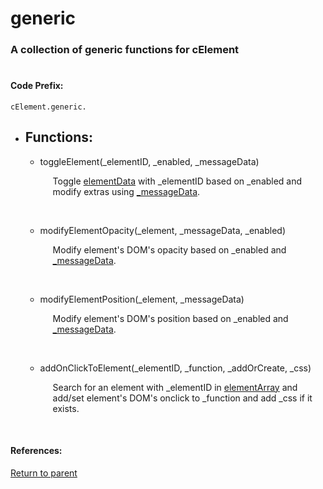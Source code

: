 # <a id="title"/> generic
### <a id="description"/> A collection of generic functions for cElement
#

#### <a id="codeprefix"/> Code Prefix:
    cElement.generic.

* <a id="functions"/> <h2> Functions: </h2>

	* <a id="toggleelement"/> toggleElement(_elementID, _enabled, _messageData)  <p style="padding-left: 20px;"> Toggle [elementData](elementData.md) with _elementID based on _enabled and modify extras using [_messageData](_messageData.md). </p>	<br>

	* <a id="modifyelementopacity"/> modifyElementOpacity(_element, _messageData, _enabled) <p style="padding-left: 20px;"> Modify element's DOM's opacity based on _enabled and [_messageData](_messageData.md). </p>	<br>

	* <a id="modifyelementposition"/> modifyElementPosition(_element, _messageData) <p style="padding-left: 20px;"> Modify element's DOM's position based on _enabled and [_messageData](_messageData.md). </p>	<br>

	* <a id="addonclicktoelement"/> addOnClickToElement(_elementID, _function, _addOrCreate, _css) <p style="padding-left: 20px;"> Search for an element with _elementID in [elementArray](/code/Main%20Code/Element/README.md#elementarray) and add/set element's DOM's onclick to _function and add _css if it exists. </p>	<br>
  
#### References: 
  
[Return to parent](/Code/Other%20Custom%20Code/cElement/README.md)